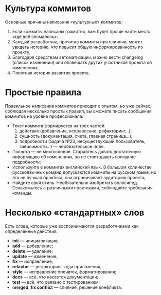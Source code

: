 # Культура коммитов
Основные причины написания «культурных» коммитов:

1. Если коммиты написаны грамотно, вам будет проще найти место «где всё сломалось»;
2. Каждый разработчик, прочитав коммиты при слиянии, может увидеть историю, что повысит общую информированность по проекту;
3. Благодаря средствам автоматизации, можно вести changelog (список изменений) или оповещать других участников проекта об изменениях;
4. Понятная история развития проекта.

# Простые правила
Правильное написание коммитов приходит с опытом, но уже сейчас, соблюдая несколько простых правил, вы сможете писать сообщения коммитов на уровне профессионала:

* Текст коммита формируется из трёх частей:
    1. действие (добавление, исправление, рефакторинг…);
    2. сущность (документация, счета, главная страница…);
    3. подробности (задача №23, несуществующий пользователь, зависимости…) — необязательное поле.
* Полнота — не многословие. Старайтесь давать достаточную информацию об изменениях, но не стоит давать излишние подробности;
* Используйте в коммитах английский язык. В большом количестве русскоязычных команд допускаются коммиты на русском языке, но это не лучшая практика, она ограничивает аудиторию проекта;
* Найдите свой стиль. Необязательно изобретать велосипед. Ознакомьтесь с различными практиками, соблюдайте требования команды.

# Несколько «стандартных» слов
Есть слова, которые уже воспринимаются разработчиками как определенные действия:
* **init** — инициализация;
* **add** — добавление;
* **delete** — удаление;
* **update** — изменение;
* **fix** — исправление;
* **refactor** — рефакторинг кода приложения;
* **style** — исправление опечаток, форматирования;
* **docs** — всё, что касается документации;
* **test** — всё, что связано с тестированием;
* **merged, fix conflict** — слияние, решение конфликта.
